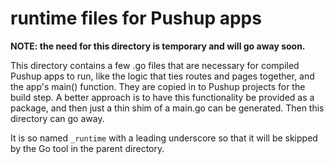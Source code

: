 # runtime files for Pushup apps

**NOTE: the need for this directory is temporary and will go away soon.**

This directory contains a few .go files that are necessary for compiled
Pushup apps to run, like the logic that ties routes and pages together,
and the app's main() function. They are copied in to Pushup projects for the
build step. A better approach is to have this functionality be provided as a
package, and then just a thin shim of a main.go can be generated. Then this
directory can go away.

It is so named `_runtime` with a leading underscore so that it will be
skipped by the Go tool in the parent directory.

